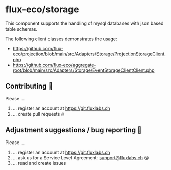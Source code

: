 # flux-eco/storage
This component supports the handling of mysql databases with json based table schemas.

The following client classes demonstrates the usage:
- https://github.com/flux-eco/projection/blob/main/src/Adapters/Storage/ProjectionStorageClient.php
- https://github.com/flux-eco/aggregate-root/blob/main/src/Adapters/Storage/EventStorageClientClient.php

## Contributing :purple_heart:

Please ...

1. ... register an account at https://git.fluxlabs.ch
2. ... create pull requests :fire:

## Adjustment suggestions / bug reporting :feet:

Please ...

1. ... register an account at https://git.fluxlabs.ch
2. ... ask us for a Service Level Agreement: support@fluxlabs.ch :kissing_heart:
3. ... read and create issues